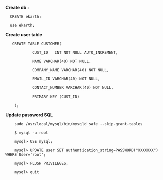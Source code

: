 <strong> Create db : </strong>

      CREATE ekarth;

      use ekarth;

<strong> Create user table </strong>

       CREATE TABLE CUSTOMER(

                CUST_ID   INT NOT NULL AUTO_INCREMENT,
                
                NAME VARCHAR(40) NOT NULL,
                
                COMPANY_NAME VARCHAR(40) NOT NULL,
                
                EMAIL_ID VARCHAR(40) NOT NULL,
                
                CONTACT_NUMBER VARCHAR(40) NOT NULL,
                
                PRIMARY KEY (CUST_ID)
                
        );


<strong> Update password SQL </strong>

        sudo /usr/local/mysql/bin/mysqld_safe --skip-grant-tables

        $ mysql -u root

        mysql> USE mysql;

        mysql> UPDATE user SET authentication_string=PASSWORD("XXXXXXX") WHERE User='root';

        mysql> FLUSH PRIVILEGES;

        mysql> quit
